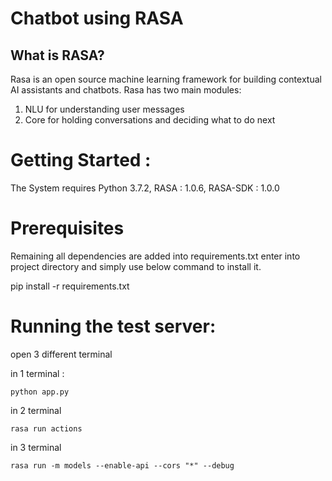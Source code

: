 # Chatbot using RASA

## What is RASA?
Rasa is an open source machine learning framework for building contextual AI assistants and chatbots.
Rasa has two main modules:
1. NLU for understanding user messages
2. Core for holding conversations and deciding what to do next

# Getting Started  :
   The System requires 
   Python 3.7.2, RASA     : 1.0.6, RASA-SDK        : 1.0.0  
   
# Prerequisites
Remaining all dependencies are added into requirements.txt enter into project directory and simply use below command to install it.

pip install -r requirements.txt

# Running the test server:
open 3 different terminal

in 1 terminal :

    python app.py 

in 2 terminal 

    rasa run actions
    
    
in 3 terminal

    rasa run -m models --enable-api --cors "*" --debug
